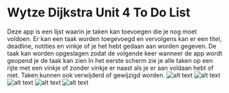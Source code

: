 # Wytze Dijkstra Unit 4 To Do List
Deze app is een lijst waarin je taken kan toevoegen die je nog moet voldoen.
Er kan een taak worden toegevoegd en vervolgens kan er een titel, deadline, notities en vinkje of je het hebt gedaan aan worden gegeven.
De taak kan worden opgeslagen zodat de volgende keer wanneer de app wordt geopend je de taak kan zien
In het eerste scherm zie je alle taken op een rijte met een vinkje of zonder vinkje er naast als je er aan voldaan hebt of niet.
Taken kunnen ook verwijderd of gewijzigd worden.
![alt text](https://github.com/wytzz/WytzeDijkstra-Unit5-ToDoList/blob/master/doc/Schermafbeelding%202018-11-28%20om%2012.39.35.png)
![alt text](https://github.com/wytzz/WytzeDijkstra-Unit5-ToDoList/blob/master/doc/Schermafbeelding%202018-11-28%20om%2012.39.46.png)
![alt text](https://github.com/wytzz/WytzeDijkstra-Unit5-ToDoList/blob/master/doc/Schermafbeelding%202018-11-28%20om%2013.41.05.png)
![alt text](https://github.com/wytzz/WytzeDijkstra-Unit5-ToDoList/blob/master/doc/Schermafbeelding%202018-11-28%20om%2013.40.48.png)
![alt text](https://github.com/wytzz/WytzeDijkstra-Unit5-ToDoList/blob/master/doc/Schermafbeelding%202018-11-28%20om%2012.42.10.png)

